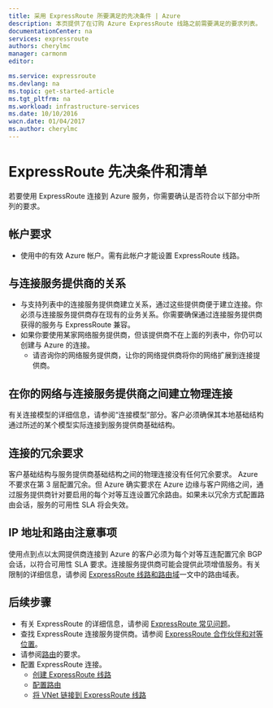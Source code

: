 ```yaml
---
title: 采用 ExpressRoute 所要满足的先决条件 | Azure
description: 本页提供了在订购 Azure ExpressRoute 线路之前需要满足的要求列表。
documentationCenter: na
services: expressroute
authors: cherylmc
manager: carmonm
editor: 

ms.service: expressroute
ms.devlang: na
ms.topic: get-started-article
ms.tgt_pltfrm: na
ms.workload: infrastructure-services
ms.date: 10/10/2016
wacn.date: 01/04/2017
ms.author: cherylmc
---
```


# ExpressRoute 先决条件和清单  

若要使用 ExpressRoute 连接到 Azure 服务，你需要确认是否符合以下部分中所列的要求。

## 帐户要求

- 使用中的有效 Azure 帐户。需有此帐户才能设置 ExpressRoute 线路。

## 与连接服务提供商的关系

- 与支持列表中的连接服务提供商建立关系，通过这些提供商便于建立连接。你必须与连接服务提供商存在现有的业务关系。你需要确保通过连接服务提供商获得的服务与 ExpressRoute 兼容。
- 如果你要使用某家网络服务提供商，但该提供商不在上面的列表中，你仍可以创建与 Azure 的连接。
    - 请咨询你的网络服务提供商，让你的网络提供商将你的网络扩展到连接提供商。

## 在你的网络与连接服务提供商之间建立物理连接

有关连接模型的详细信息，请参阅“连接模型”部分。客户必须确保其本地基础结构通过所述的某个模型实际连接到服务提供商基础结构。

## 连接的冗余要求

客户基础结构与服务提供商基础结构之间的物理连接没有任何冗余要求。 Azure 不要求在第 3 层配置冗余。但 Azure 确实要求在 Azure 边缘与客户网络之间，通过服务提供商针对要启用的每个对等互连设置冗余路由。如果未以冗余方式配置路由会话，服务的可用性 SLA 将会失效。

## IP 地址和路由注意事项

使用点到点以太网提供商连接到 Azure 的客户必须为每个对等互连配置冗余 BGP 会话，以符合可用性 SLA 要求。连接服务提供商可能会提供此项增值服务。有关限制的详细信息，请参阅 [ExpressRoute 线路和路由域](./expressroute-circuit-peerings.md)一文中的路由域表。

## 后续步骤

- 有关 ExpressRoute 的详细信息，请参阅 [ExpressRoute 常见问题](./expressroute-faqs.md)。
- 查找 ExpressRoute 连接服务提供商。请参阅 [ExpressRoute 合作伙伴和对等位置](./expressroute-locations.md)。
- 请参阅[路由](./expressroute-routing.md)的要求。
- 配置 ExpressRoute 连接。
    - [创建 ExpressRoute 线路](./expressroute-howto-circuit-classic.md)
    - [配置路由](./expressroute-howto-routing-classic.md)
    - [将 VNet 链接到 ExpressRoute 线路](./expressroute-howto-linkvnet-classic.md)

<!---HONumber=Mooncake_Quality_Review_1230_2016-->